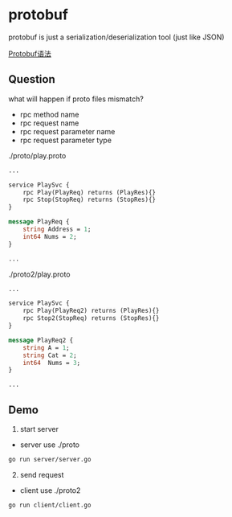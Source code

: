 # protobuf

protobuf is just a serialization/deserialization tool (just like JSON)

[Protobuf语法](https://segmentfault.com/a/1190000007917576)


## Question

what will happen if proto files mismatch?

- rpc method name
- rpc request name
- rpc request parameter name
- rpc request parameter type

./proto/play.proto
```protobuf
...

service PlaySvc {
    rpc Play(PlayReq) returns (PlayRes){}
    rpc Stop(StopReq) returns (StopRes){}
}

message PlayReq {
    string Address = 1;
    int64 Nums = 2;
}

...
```

./proto2/play.proto
```protobuf
...

service PlaySvc {
    rpc Play(PlayReq2) returns (PlayRes){}
    rpc Stop2(StopReq) returns (StopRes){}
}

message PlayReq2 {
    string A = 1;
    string Cat = 2;
    int64  Nums = 3;
}

...
```

## Demo

1. start server

- server use ./proto

```bash
go run server/server.go
```


2. send request

- client use ./proto2

```bash
go run client/client.go
```
